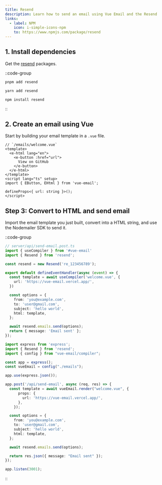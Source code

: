 ```yaml
---
title: Resend
description: Learn how to send an email using Vue Email and the Resend Node.js SDK.
links:
  - label: NPM
    icon: i-simple-icons-npm
    to: https://www.npmjs.com/package/resend
---
```


## 1. Install dependencies

Get the [resend](https://www.npmjs.com/package/resend) packages.

::code-group
```sh [pnpm]
pnpm add resend
```
```sh [yarn]
yarn add resend
```
```sh [npm]
npm install resend
```
::

## 2. Create an email using Vue

Start by building your email template in a `.vue` file.


```vue
// `/emails/welcome.vue`
<template>
  <e-html lang="en">
    <e-button :href="url">
      View on GitHub
    </e-button>
  </e-html>
</template>
<script lang="ts" setup>
import { EButton, EHtml } from 'vue-email';

defineProps<{ url: string }>();
</script>
```

## Step 3: Convert to HTML and send email

Import the email template you just built, convert into a HTML string, and use the Nodemailer SDK to send it.

::code-group

```ts [Nuxt 3]
// server/api/send-email.post.ts
import { useCompiler } from '#vue-email'
import { Resend } from 'resend';

const resend = new Resend('re_123456789');

export default defineEventHandler(async (event) => {
  const template = await useCompiler('welcome.vue', {
    url: 'https://vue-email.vercel.app/',
  })

  const options = {
    from: 'you@example.com',
    to: 'user@gmail.com',
    subject: 'hello world',
    html: template,
  };

  await resend.emails.send(options);
  return { message: 'Email sent' };
});
```

```ts [NodeJs]
import express from 'express';
import { Resend } from 'resend';
import { config } from "vue-email/compiler";

const app = express();
const vueEmail = config("./emails");

app.use(express.json());

app.post('/api/send-email', async (req, res) => {
  const template = await vueEmail.render("welcome.vue", {
      props: {
        url: 'https://vue-email.vercel.app/',
      },
    });

  const options = {
    from: 'you@example.com',
    to: 'user@gmail.com',
    subject: 'hello world',
    html: template,
  };

  await resend.emails.send(options);

  return res.json({ message: "Email sent" });
});

app.listen(3001);
```

::